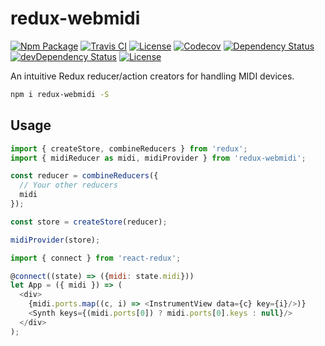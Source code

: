 # redux-webmidi

[![Npm Package][npm-img]][npm-url]
[![Travis CI][travis-img]][travis-url]
[![License][license-img]][license-url]
[![Codecov][codecov-img]][codecov-url]
[![Dependency Status][david-img]][david-url]
[![devDependency Status][david-dev-img]][david-dev-url]
[![License][license-img]][license-url]

An intuitive Redux reducer/action creators for handling MIDI devices.

```bash
npm i redux-webmidi -S
```

## Usage

```js
import { createStore, combineReducers } from 'redux';
import { midiReducer as midi, midiProvider } from 'redux-webmidi';

const reducer = combineReducers({
  // Your other reducers
  midi
});

const store = createStore(reducer);

midiProvider(store);

```

```js
import { connect } from 'react-redux';

@connect((state) => ({midi: state.midi}))
let App = ({ midi }) => (
  <div>
    {midi.ports.map((c, i) => <InstrumentView data={c} key={i}/>)}
    <Synth keys={(midi.ports[0]) ? midi.ports[0].keys : null}/>
  </div>
);

```

[license-img]: http://img.shields.io/:license-mit-blue.svg?style=flat-square
[license-url]: https://opensource.org/licenses/MIT
[david-url]: https://david-dm.org/stelatech/redux-webmidi
[david-img]: https://david-dm.org/stelatech/redux-webmidi.svg?style=flat-square
[david-dev-url]: https://david-dm.org/stelatech/redux-webmidi#info=devDependencies
[david-dev-img]: https://david-dm.org/stelatech/redux-webmidi/dev-status.svg?style=flat-square
[travis-img]: https://img.shields.io/travis/stelatech/redux-webmidi.svg?style=flat-square
[travis-url]:https://travis-ci.org/stelatech/redux-webmidi
[codecov-img]:https://img.shields.io/codecov/c/github/stelatech/redux-webmidi.svg?style=flat-square
[codecov-url]: https://codecov.io/gh/stelatech/redux-webmidi
[npm-img]: https://img.shields.io/npm/v/redux-webmidi.svg?style=flat-square
[npm-url]: http://npm.im/redux-webmidi
[npm-download-img]: https://img.shields.io/npm/dm/redux-webmidi.svg?style=flat-square